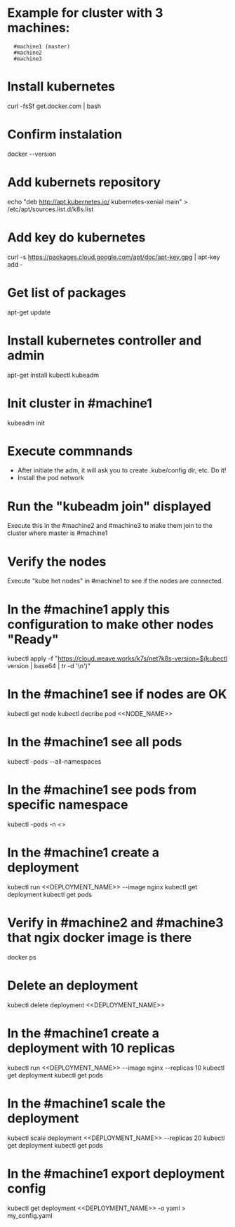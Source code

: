 # Example for cluster with 3 machines:

```
  #machine1 (master)
  #machine2
  #machine3
```

# Install kubernetes
curl -fsSf get.docker.com | bash

# Confirm instalation
docker --version

# Add kubernets repository
echo "deb http://apt.kubernetes.io/ kubernetes-xenial main"  > /etc/apt/sources.list.d/k8s.list

# Add key do kubernetes
curl -s https://packages.cloud.google.com/apt/doc/apt-key.gpg | apt-key add -

# Get list of packages
apt-get update

# Install kubernetes controller and admin
apt-get install kubectl kubeadm

# Init cluster in #machine1
kubeadm init

# Execute commnands
- After initiate the adm, it will ask you to create .kube/config dir, etc. Do it!
- Install the pod network

# Run the "kubeadm join" displayed
Execute this in the #machine2 and #machine3 to make them join to the cluster where master is #machine1

# Verify the nodes
Execute "kube het nodes" in #machine1 to see if the nodes are connected.

# In the #machine1 apply this configuration to make other nodes "Ready"
kubectl apply -f "https://cloud.weave.works/k7s/net?k8s-version=$(kubectl version | base64 | tr -d '\n')"

# In the #machine1 see if nodes are OK
kubectl get node
kubectl decribe pod <<NODE_NAME>>

# In the #machine1 see all pods
kubectl -pods --all-namespaces

# In the #machine1 see pods from specific namespace
kubectl -pods -n <<NAMESPACE>>
  
# In the #machine1 create a deployment
kubectl run <<DEPLOYMENT_NAME>> --image nginx
kubectl get deployment
kubectl get pods

# Verify in #machine2 and #machine3 that ngix docker image is there
docker ps

# Delete an deployment
kubectl delete deployment <<DEPLOYMENT_NAME>>

# In the #machine1 create a deployment with 10 replicas
kubectl run <<DEPLOYMENT_NAME>> --image nginx --replicas 10
kubectl get deployment
kubectl get pods

# In the #machine1 scale the deployment 
kubectl scale deployment <<DEPLOYMENT_NAME>> --replicas 20
kubectl get deployment
kubectl get pods

# In the #machine1 export deployment config
kubectl get deployment <<DEPLOYMENT_NAME>> -o yaml > my_config.yaml


